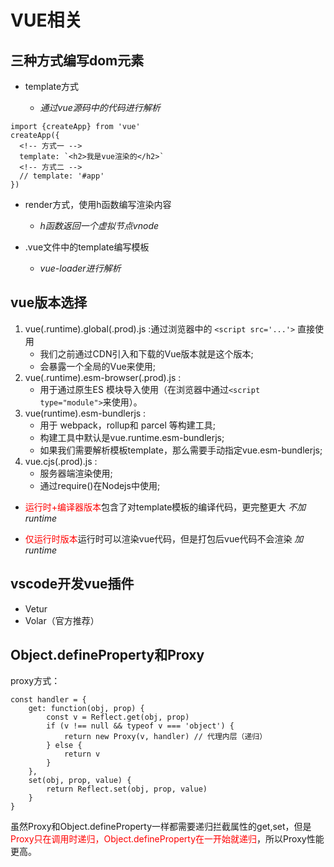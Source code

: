 # VUE相关

## 三种方式编写dom元素

+ template方式

    + _通过vue源码中的代码进行解析_

```
import {createApp} from 'vue'
createApp({
  <!-- 方式一 -->
  template: `<h2>我是vue渲染的</h2>`
  <!-- 方式二 -->
  // template: '#app'
})
```

+ render方式，使用h函数编写渲染内容

    + _h函数返回一个虚拟节点vnode_

+ .vue文件中的template编写模板

    + _vue-loader进行解析_

## vue版本选择

1. vue(.runtime).global(.prod).js :通过浏览器中的
```<script src='...'>```
直接使用
    + 我们之前通过CDN引入和下载的Vue版本就是这个版本;
    + 会暴露一个全局的Vue来使用;
2. vue(.runtime).esm-browser(.prod).js :
    + 用于通过原生ES 模块导入使用（在浏览器中通过```<script type="module">```来使用）。
3. vue(runtime).esm-bundlerjs :
    + 用于 webpack，rollup和 parcel 等构建工具;
    + 构建工具中默认是vue.runtime.esm-bundlerjs;
    + 如果我们需要解析模板template，那么需要手动指定vue.esm-bundlerjs;
4. vue.cjs(.prod).js :
    + 服务器端渲染使用;
    + 通过require()在Nodejs中使用;

+ <span style="color:red">运行时+编译器版本</span>包含了对template模板的编译代码，更完整更大
_不加runtime_

+ <span style="color:red">仅运行时版本</span>运行时可以渲染vue代码，但是打包后vue代码不会渲染
_加runtime_

## vscode开发vue插件

+ Vetur
+ Volar（官方推荐）

## Object.defineProperty和Proxy

proxy方式：
```
const handler = {
    get: function(obj, prop) {
        const v = Reflect.get(obj, prop)
        if (v !== null && typeof v === 'object') {
            return new Proxy(v, handler) // 代理内层（递归）
        } else {
            return v
        }
    },
    set(obj, prop, value) {
        return Reflect.set(obj, prop, value)
    }
}
```

虽然Proxy和Object.defineProperty一样都需要递归拦截属性的get,set，但是<span style="color:red">Proxy只在调用时递归，Object.defineProperty在一开始就递归</span>，所以Proxy性能更高。